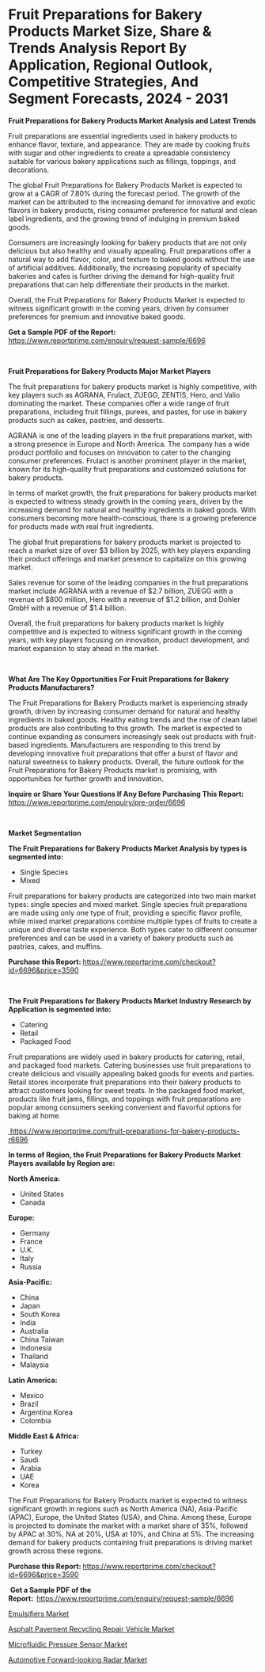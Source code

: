 <p><h1>Fruit Preparations for Bakery Products Market Size, Share & Trends Analysis Report By Application, Regional Outlook, Competitive Strategies, And Segment Forecasts, 2024 - 2031</h1></p><p><strong>Fruit Preparations for Bakery Products Market Analysis and Latest Trends</strong></p>
<p><p>Fruit preparations are essential ingredients used in bakery products to enhance flavor, texture, and appearance. They are made by cooking fruits with sugar and other ingredients to create a spreadable consistency suitable for various bakery applications such as fillings, toppings, and decorations.</p><p>The global Fruit Preparations for Bakery Products Market is expected to grow at a CAGR of 7.80% during the forecast period. The growth of the market can be attributed to the increasing demand for innovative and exotic flavors in bakery products, rising consumer preference for natural and clean label ingredients, and the growing trend of indulging in premium baked goods.</p><p>Consumers are increasingly looking for bakery products that are not only delicious but also healthy and visually appealing. Fruit preparations offer a natural way to add flavor, color, and texture to baked goods without the use of artificial additives. Additionally, the increasing popularity of specialty bakeries and cafes is further driving the demand for high-quality fruit preparations that can help differentiate their products in the market.</p><p>Overall, the Fruit Preparations for Bakery Products Market is expected to witness significant growth in the coming years, driven by consumer preferences for premium and innovative baked goods.</p></p>
<p><strong>Get a Sample PDF of the Report:&nbsp;</strong> <a href="https://www.reportprime.com/enquiry/request-sample/6696">https://www.reportprime.com/enquiry/request-sample/6696</a></p>
<p>&nbsp;</p>
<p><strong>Fruit Preparations for Bakery Products Major Market Players</strong></p>
<p><p>The fruit preparations for bakery products market is highly competitive, with key players such as AGRANA, Frulact, ZUEGG, ZENTIS, Hero, and Valio dominating the market. These companies offer a wide range of fruit preparations, including fruit fillings, purees, and pastes, for use in bakery products such as cakes, pastries, and desserts.</p><p>AGRANA is one of the leading players in the fruit preparations market, with a strong presence in Europe and North America. The company has a wide product portfolio and focuses on innovation to cater to the changing consumer preferences. Frulact is another prominent player in the market, known for its high-quality fruit preparations and customized solutions for bakery products.</p><p>In terms of market growth, the fruit preparations for bakery products market is expected to witness steady growth in the coming years, driven by the increasing demand for natural and healthy ingredients in baked goods. With consumers becoming more health-conscious, there is a growing preference for products made with real fruit ingredients.</p><p>The global fruit preparations for bakery products market is projected to reach a market size of over $3 billion by 2025, with key players expanding their product offerings and market presence to capitalize on this growing market.</p><p>Sales revenue for some of the leading companies in the fruit preparations market include AGRANA with a revenue of $2.7 billion, ZUEGG with a revenue of $800 million, Hero with a revenue of $1.2 billion, and Dohler GmbH with a revenue of $1.4 billion.</p><p>Overall, the fruit preparations for bakery products market is highly competitive and is expected to witness significant growth in the coming years, with key players focusing on innovation, product development, and market expansion to stay ahead in the market.</p></p>
<p>&nbsp;</p>
<p><strong>What Are The Key Opportunities For Fruit Preparations for Bakery Products Manufacturers?</strong></p>
<p><p>The Fruit Preparations for Bakery Products market is experiencing steady growth, driven by increasing consumer demand for natural and healthy ingredients in baked goods. Healthy eating trends and the rise of clean label products are also contributing to this growth. The market is expected to continue expanding as consumers increasingly seek out products with fruit-based ingredients. Manufacturers are responding to this trend by developing innovative fruit preparations that offer a burst of flavor and natural sweetness to bakery products. Overall, the future outlook for the Fruit Preparations for Bakery Products market is promising, with opportunities for further growth and innovation.</p></p>
<p><strong>Inquire or Share Your Questions If Any Before Purchasing This Report:</strong> <a href="https://www.reportprime.com/enquiry/pre-order/6696">https://www.reportprime.com/enquiry/pre-order/6696</a></p>
<p>&nbsp;</p>
<p><strong>Market Segmentation</strong></p>
<p><strong>The Fruit Preparations for Bakery Products Market Analysis by types is segmented into:</strong></p>
<p><ul><li>Single Species</li><li>Mixed</li></ul></p>
<p><p>Fruit preparations for bakery products are categorized into two main market types: single species and mixed market. Single species fruit preparations are made using only one type of fruit, providing a specific flavor profile, while mixed market preparations combine multiple types of fruits to create a unique and diverse taste experience. Both types cater to different consumer preferences and can be used in a variety of bakery products such as pastries, cakes, and muffins.</p></p>
<p><strong>Purchase this Report:&nbsp;</strong><a href="https://www.reportprime.com/checkout?id=6696&price=3590">https://www.reportprime.com/checkout?id=6696&price=3590</a></p>
<p>&nbsp;</p>
<p><strong>The Fruit Preparations for Bakery Products Market Industry Research by Application is segmented into:</strong></p>
<p><ul><li>Catering</li><li>Retail</li><li>Packaged Food</li></ul></p>
<p><p>Fruit preparations are widely used in bakery products for catering, retail, and packaged food markets. Catering businesses use fruit preparations to create delicious and visually appealing baked goods for events and parties. Retail stores incorporate fruit preparations into their bakery products to attract customers looking for sweet treats. In the packaged food market, products like fruit jams, fillings, and toppings with fruit preparations are popular among consumers seeking convenient and flavorful options for baking at home.</p></p>
<p><a href="https://www.reportprime.com/fruit-preparations-for-bakery-products-r6696">&nbsp;https://www.reportprime.com/fruit-preparations-for-bakery-products-r6696</a></p>
<p><strong>In terms of Region, the Fruit Preparations for Bakery Products Market Players available by Region are:</strong></p>
<p>
    <p> <strong> North America: </strong>
        <ul>
            <li>United States</li>
            <li>Canada</li>
        </ul>
        </p> 
    <p> <strong> Europe: </strong>
        <ul>
            <li>Germany</li>
            <li>France</li>
            <li>U.K.</li>
            <li>Italy</li>
            <li>Russia</li>
        </ul>
        </p> 
    <p> <strong> Asia-Pacific: </strong>
        <ul>
            <li>China</li>
            <li>Japan</li>
            <li>South Korea</li>
            <li>India</li>
            <li>Australia</li>
            <li>China Taiwan</li>
            <li>Indonesia</li>
            <li>Thailand</li>
            <li>Malaysia</li>
        </ul>
        </p> 
    <p> <strong> Latin America: </strong>
        <ul>
            <li>Mexico</li>
            <li>Brazil</li>
            <li>Argentina Korea</li>
            <li>Colombia</li>
        </ul>
        </p> 
    <p> <strong> Middle East & Africa: </strong>
        <ul>
            <li>Turkey</li>
            <li>Saudi</li>
            <li>Arabia</li>
            <li>UAE</li>
            <li>Korea</li>
        </ul>
    </p>
    </p>
<p><p>The Fruit Preparations for Bakery Products market is expected to witness significant growth in regions such as North America (NA), Asia-Pacific (APAC), Europe, the United States (USA), and China. Among these, Europe is projected to dominate the market with a market share of 35%, followed by APAC at 30%, NA at 20%, USA at 10%, and China at 5%. The increasing demand for bakery products containing fruit preparations is driving market growth across these regions.</p></p>
<p><strong>Purchase this Report: </strong><a href="https://www.reportprime.com/checkout?id=6696&price=3590">https://www.reportprime.com/checkout?id=6696&price=3590</a></p>
<p>&nbsp;<strong>Get a Sample PDF of the Report:&nbsp;&nbsp;</strong><a href="https://www.reportprime.com/enquiry/request-sample/6696">https://www.reportprime.com/enquiry/request-sample/6696</a></p>
<p><strong></strong></p>
<p><p><a href="https://unruly-ladybug-44b.notion.site/Emulsifiers-Market-Research-Report-The-Key-To-Successful-Business-Strategy-Forecasted-for-Period-fr-6b66406d4aec40e493628bf63e5c80e3">Emulsifiers Market</a></p><p><a href="https://www.linkedin.com/pulse/asphalt-pavement-recycling-repair-vehicle-market-growth-trends-lzkue?trackingId=05FGiqN8RItx62CX9WbNEA%3D%3D">Asphalt Pavement Recycling Repair Vehicle Market</a></p><p><a href="https://view.publitas.com/reportprime-1/microfluidic-pressure-sensor-market-size-growth-outlook-from-2024-to-2031-projecting-at-markets-trends-analysis-by-application-regional-outlook-and-revenue/">Microfluidic Pressure Sensor Market</a></p><p><a href="https://www.linkedin.com/pulse/automotive-forward-looking-radar-market-size-share-amp-trends-bthxe?trackingId=5XIyY1858wmE4p%2F0%2Ff2hsA%3D%3D">Automotive Forward-looking Radar Market</a></p></p>